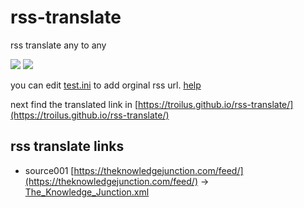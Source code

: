 # rss-translate

rss translate any to any

![](https://github.com/troilus/rss-translate/workflows/circle_translate/badge.svg)
![](https://github.com/troilus/rss-translate/workflows/Deploy/badge.svg)

you can edit [test.ini](https://github.com/troilus/rss-translate/edit/main/test.ini) to add orginal rss url. [help](https://github.com/troilus/rss-translate/issues/2)

next find the translated link in [https://troilus.github.io/rss-translate/](https://troilus.github.io/rss-translate/)

## rss translate links

 - source001 [https://theknowledgejunction.com/feed/](https://theknowledgejunction.com/feed/) -> [The_Knowledge_Junction.xml](rss/The_Knowledge_Junction.xml)
